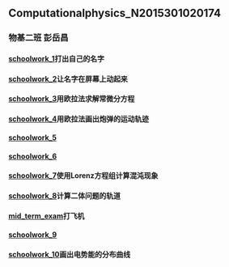 ## Computationalphysics_N2015301020174
### 物基二班 彭岳昌

#### [schoolwork_1](https://github.com/pycll/computationalphysics_N2015301020174/blob/master/schoolwork_1/schoolwork_1.py)打出自己的名字

#### [schoolwork_2](https://github.com/pycll/computationalphysics_N2015301020174/blob/master/schoolwork_1/schoolwork_2.py)让名字在屏幕上动起来

#### [schoolwork_3](https://github.com/pycll/computationalphysics_N2015301020174/tree/master/schoolwork_3)用欧拉法求解常微分方程

#### [schoolwork_4](https://github.com/pycll/computationalphysics_N2015301020174/tree/master/schoolwork_4)用欧拉法画出炮弹的运动轨迹

#### [schoolwork_5](https://github.com/pycll/computationalphysics_N2015301020174/tree/master/schoolwork_5)

#### [schoolwork_6](https://github.com/pycll/computationalphysics_N2015301020174/blob/master/schoolwork_6)

#### [schoolwork_7](https://github.com/pycll/computationalphysics_N2015301020174/blob/master/schoolwork_7/README.md)使用Lorenz方程组计算混沌现象

#### [schoolwork_8](https://github.com/pycll/computationalphysics_N2015301020174/blob/master/schoolwork_8/README.md)计算二体问题的轨道
#### [mid_term_exam](https://github.com/pycll/computationalphysics_N2015301020174/tree/master/mid_term_exam)打飞机
#### [schoolwork_9](https://github.com/pycll/computationalphysics_N2015301020174/blob/master/schoolwork_9/README.md)
#### [schoolwork_10](https://github.com/pycll/computationalphysics_N2015301020174/blob/master/schoolwork_10/README.md)画出电势能的分布曲线

